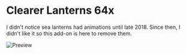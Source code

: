 # Clearer Lanterns 64x

I didn't notice sea lanterns had animations until late 2018. Since then, I didn't like it so this add-on is here to remove them.

![Preview](https://raw.githubusercontent.com/Hedreon/Faithful-Addons/clearerlanterns64x/images/preview.png)
